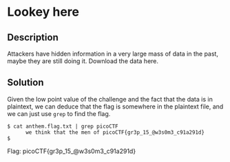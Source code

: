 # Lookey here

## Description
Attackers have hidden information in a very large mass of data in
the past, maybe they are still doing it. Download the data here.

## Solution
Given the low point value of the challenge and the fact that the data
is in plaintext, we can deduce that the flag is somewhere in the plaintext
file, and we can just use `grep` to find the flag.

```
$ cat anthem.flag.txt | grep picoCTF
      we think that the men of picoCTF{gr3p_15_@w3s0m3_c91a291d}
$
```
Flag: picoCTF{gr3p_15_@w3s0m3_c91a291d}


